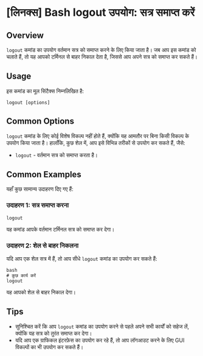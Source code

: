 # [लिनक्स] Bash logout उपयोग: सत्र समाप्त करें

## Overview
`logout` कमांड का उपयोग वर्तमान सत्र को समाप्त करने के लिए किया जाता है। जब आप इस कमांड को चलाते हैं, तो यह आपको टर्मिनल से बाहर निकाल देता है, जिससे आप अपने सत्र को समाप्त कर सकते हैं।

## Usage
इस कमांड का मूल सिंटैक्स निम्नलिखित है:

```
logout [options]
```

## Common Options
`logout` कमांड के लिए कोई विशेष विकल्प नहीं होते हैं, क्योंकि यह आमतौर पर बिना किसी विकल्प के उपयोग किया जाता है। हालाँकि, कुछ शेल में, आप इसे विभिन्न तरीकों से उपयोग कर सकते हैं, जैसे:

- `logout` - वर्तमान सत्र को समाप्त करता है।

## Common Examples
यहाँ कुछ सामान्य उदाहरण दिए गए हैं:

### उदाहरण 1: सत्र समाप्त करना
```
logout
```
यह कमांड आपके वर्तमान टर्मिनल सत्र को समाप्त कर देगा।

### उदाहरण 2: शेल से बाहर निकलना
यदि आप एक शेल सत्र में हैं, तो आप सीधे `logout` कमांड का उपयोग कर सकते हैं:
```
bash
# कुछ कार्य करें
logout
```
यह आपको शेल से बाहर निकाल देगा।

## Tips
- सुनिश्चित करें कि आप `logout` कमांड का उपयोग करने से पहले अपने सभी कार्यों को सहेज लें, क्योंकि यह सत्र को तुरंत समाप्त कर देगा।
- यदि आप एक ग्राफिकल इंटरफ़ेस का उपयोग कर रहे हैं, तो आप लॉगआउट करने के लिए GUI विकल्पों का भी उपयोग कर सकते हैं।